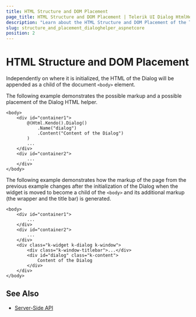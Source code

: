 ```yaml
---
title: HTML Structure and DOM Placement
page_title: HTML Structure and DOM Placement | Telerik UI Dialog HtmlHelper for ASP.NET Core
description: "Learn about the HTML Structure and DOM Placement of the Telerik UI Dialog HtmlHelper for ASP.NET Core (MVC 6 or ASP.NET Core MVC)."
slug: structure_and_placement_dialoghelper_aspnetcore
position: 2
---
```


# HTML Structure and DOM Placement

Independently on where it is initialized, the HTML of the Dialog will be appended as a child of the document `<body>` element.

The following example demonstrates the possible markup and a possible placement of the Dialog HTML helper.

    <body>
        <div id="container1">
            @(Html.Kendo().Dialog()
                .Name("dialog")
                .Content("Content of the Dialog")
            )
            ...
        </div>
        <div id="container2">
            ...
        </div>
    </body>

The following example demonstrates how the markup of the page from the previous example changes after the initialization of the Dialog when the widget is moved to become a child of the `<body>` and its additional markup (the wrapper and the title bar) is generated.

    <body>
        <div id="container1">
            ...
        </div>
        <div id="container2">
            ...
        </div>
        <div class="k-widget k-dialog k-window">
            <div class="k-window-titlebar">...</div>
            <div id="dialog" class="k-content">
                Content of the Dialog
            </div>
        </div>
    </body>

## See Also

* [Server-Side API](/api/dialog)
